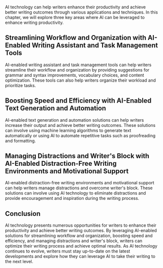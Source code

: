 
AI technology can help writers enhance their productivity and achieve better writing outcomes through various applications and techniques. In this chapter, we will explore three key areas where AI can be leveraged to enhance writing productivity.

Streamlining Workflow and Organization with AI-Enabled Writing Assistant and Task Management Tools
--------------------------------------------------------------------------------------------------

AI-enabled writing assistant and task management tools can help writers streamline their workflow and organization by providing suggestions for grammar and syntax improvements, vocabulary choices, and content optimization. These tools can also help writers organize their workload and prioritize tasks.

Boosting Speed and Efficiency with AI-Enabled Text Generation and Automation
----------------------------------------------------------------------------

AI-enabled text generation and automation solutions can help writers increase their output and achieve better writing outcomes. These solutions can involve using machine learning algorithms to generate text automatically or using AI to automate repetitive tasks such as proofreading and formatting.

Managing Distractions and Writer's Block with AI-Enabled Distraction-Free Writing Environments and Motivational Support
-----------------------------------------------------------------------------------------------------------------------

AI-enabled distraction-free writing environments and motivational support can help writers manage distractions and overcome writer's block. These solutions can involve using AI technology to eliminate distractions and provide encouragement and inspiration during the writing process.

Conclusion
----------

AI technology presents numerous opportunities for writers to enhance their productivity and achieve better writing outcomes. By leveraging AI-enabled solutions for streamlining workflow and organization, boosting speed and efficiency, and managing distractions and writer's block, writers can optimize their writing process and achieve optimal results. As AI technology continues to evolve, writers must stay up-to-date on the latest developments and explore how they can leverage AI to take their writing to the next level.


